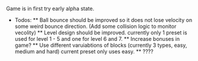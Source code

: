 Game is in first try early alpha state.

* Todos:
** Ball bounce should be improved so it does not lose velocity on some weird bounce direction. (Add some collision logic to monitor vecolity)
** Level design should be improved. currently only 1 preset is used for level 1 - 5 and one for level 6 and 7.
** Increase bonuses in game?
** Use different varuiabtions of blocks (currently 3 types, easy, medium and hard) current preset only uses easy.
** ????
